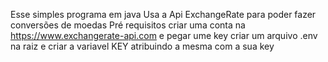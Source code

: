 Esse simples programa em java Usa a Api ExchangeRate para poder fazer conversões de moedas 
Pré requisitos criar uma conta na https://www.exchangerate-api.com e pegar ume key
criar um arquivo .env na raiz e criar a variavel KEY atribuindo a mesma com a sua key
